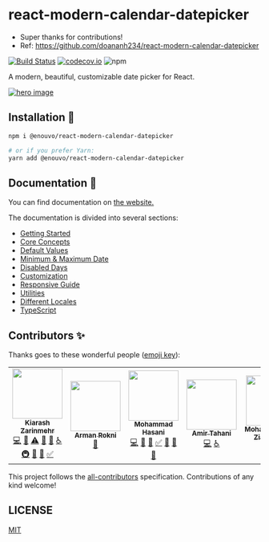 # react-modern-calendar-datepicker

- Super thanks for contributions! 
- Ref: https://github.com/doananh234/react-modern-calendar-datepicker


[![Build Status](https://travis-ci.org/Kiarash-Z/react-modern-calendar-datepicker.svg?branch=master)](https://travis-ci.org/Kiarash-Z/react-modern-calendar-datepicker) [![codecov.io](https://codecov.io/github/kiarash-z/react-modern-calendar-datepicker/coverage.svg?branch=master)](https://codecov.io/github/kiarash-z/react-modern-calendar-datepicker?branch=master) ![npm](https://img.shields.io/npm/v/react-modern-calendar-datepicker)

A modern, beautiful, customizable date picker for React.

<a href="https://kiarash-z.github.io/react-modern-calendar-datepicker">
	<img src="https://user-images.githubusercontent.com/20098648/76241893-f6722880-624a-11ea-9a80-eace8a4a27f0.png" alt="hero image" />
</a>

## Installation 🚀
```bash
npm i @enouvo/react-modern-calendar-datepicker

# or if you prefer Yarn:
yarn add @enouvo/react-modern-calendar-datepicker
```

## Documentation 📄
You can find documentation on [the website.](https://kiarash-z.github.io/react-modern-calendar-datepicker/)

The documentation is divided into several sections:
- [Getting Started](https://kiarash-z.github.io/react-modern-calendar-datepicker/docs/getting-started)
- [Core Concepts](https://kiarash-z.github.io/react-modern-calendar-datepicker/docs/core-concepts)
- [Default Values](https://kiarash-z.github.io/react-modern-calendar-datepicker/docs/default-values)
- [Minimum & Maximum Date](https://kiarash-z.github.io/react-modern-calendar-datepicker/docs/minimum-maximum-date)
- [Disabled Days](https://kiarash-z.github.io/react-modern-calendar-datepicker/docs/disabled-days)
- [Customization](https://kiarash-z.github.io/react-modern-calendar-datepicker/docs/customization)
- [Responsive Guide](https://kiarash-z.github.io/react-modern-calendar-datepicker/docs/responsive-guide)
- [Utilities](https://kiarash-z.github.io/react-modern-calendar-datepicker/docs/utilities)
- [Different Locales](https://kiarash-z.github.io/react-modern-calendar-datepicker/docs/different-locales)
- [TypeScript](https://kiarash-z.github.io/react-modern-calendar-datepicker/docs/typescript)

## Contributors ✨

Thanks goes to these wonderful people ([emoji key](https://allcontributors.org/docs/en/emoji-key)):

<!-- ALL-CONTRIBUTORS-LIST:START - Do not remove or modify this section -->
<!-- prettier-ignore-start -->
<!-- markdownlint-disable -->
<table>
  <tr>
    <td align="center"><a href="https://github.com/Kiarash-Z"><img src="https://avatars0.githubusercontent.com/u/20098648?v=4" width="100px;" alt=""/><br /><sub><b>Kiarash Zarinmehr</b></sub></a><br /><a href="https://github.com/Kiarash Zarinmehr/react-modern-calendar-datepicker/commits?author=Kiarash-Z" title="Code">💻</a> <a href="https://github.com/Kiarash Zarinmehr/react-modern-calendar-datepicker/commits?author=Kiarash-Z" title="Documentation">📖</a> <a href="https://github.com/Kiarash Zarinmehr/react-modern-calendar-datepicker/commits?author=Kiarash-Z" title="Tests">⚠️</a> <a href="https://github.com/Kiarash Zarinmehr/react-modern-calendar-datepicker/issues?q=author%3AKiarash-Z" title="Bug reports">🐛</a> <a href="#ideas-Kiarash-Z" title="Ideas, Planning, & Feedback">🤔</a> <a href="#a11y-Kiarash-Z" title="Accessibility">️️️️♿️</a> <a href="#infra-Kiarash-Z" title="Infrastructure (Hosting, Build-Tools, etc)">🚇</a> <a href="https://github.com/Kiarash Zarinmehr/react-modern-calendar-datepicker/pulls?q=is%3Apr+reviewed-by%3AKiarash-Z" title="Reviewed Pull Requests">👀</a> <a href="#question-Kiarash-Z" title="Answering Questions">💬</a> <a href="#tutorial-Kiarash-Z" title="Tutorials">✅</a></td>
    <td align="center"><a href="http://Dribbble.com/Armanrokni"><img src="https://avatars3.githubusercontent.com/u/43547854?v=4" width="100px;" alt=""/><br /><sub><b>Arman Rokni</b></sub></a><br /><a href="#design-armanrokni" title="Design">🎨</a></td>
    <td align="center"><a href="http://twitter.com/thebrodmann"><img src="https://avatars3.githubusercontent.com/u/20781126?v=4" width="100px;" alt=""/><br /><sub><b>Mohammad Hasani</b></sub></a><br /><a href="https://github.com/Kiarash Zarinmehr/react-modern-calendar-datepicker/commits?author=thebrodmann" title="Code">💻</a> <a href="https://github.com/Kiarash Zarinmehr/react-modern-calendar-datepicker/issues?q=author%3Athebrodmann" title="Bug reports">🐛</a> <a href="https://github.com/Kiarash Zarinmehr/react-modern-calendar-datepicker/commits?author=thebrodmann" title="Documentation">📖</a> <a href="#tutorial-thebrodmann" title="Tutorials">✅</a> <a href="#ideas-thebrodmann" title="Ideas, Planning, & Feedback">🤔</a> <a href="#question-thebrodmann" title="Answering Questions">💬</a> <a href="https://github.com/Kiarash Zarinmehr/react-modern-calendar-datepicker/pulls?q=is%3Apr+reviewed-by%3Athebrodmann" title="Reviewed Pull Requests">👀</a></td>
    <td align="center"><a href="https://github.com/AmirTahani"><img src="https://avatars3.githubusercontent.com/u/21058227?v=4" width="100px;" alt=""/><br /><sub><b>Amir Tahani</b></sub></a><br /><a href="https://github.com/Kiarash Zarinmehr/react-modern-calendar-datepicker/commits?author=AmirTahani" title="Code">💻</a> <a href="#a11y-AmirTahani" title="Accessibility">️️️️♿️</a></td>
    <td align="center"><a href="http://mzed.ir"><img src="https://avatars3.githubusercontent.com/u/53334880?v=4" width="100px;" alt=""/><br /><sub><b>Mohammadreza Ziadzadeh</b></sub></a><br /><a href="https://github.com/Kiarash Zarinmehr/react-modern-calendar-datepicker/commits?author=themzed" title="Code">💻</a> <a href="#ideas-themzed" title="Ideas, Planning, & Feedback">🤔</a></td>
  </tr>
</table>

<!-- markdownlint-enable -->
<!-- prettier-ignore-end -->
<!-- ALL-CONTRIBUTORS-LIST:END -->

This project follows the [all-contributors](https://github.com/all-contributors/all-contributors) specification. Contributions of any kind welcome!

## LICENSE

[MIT](LICENSE)
